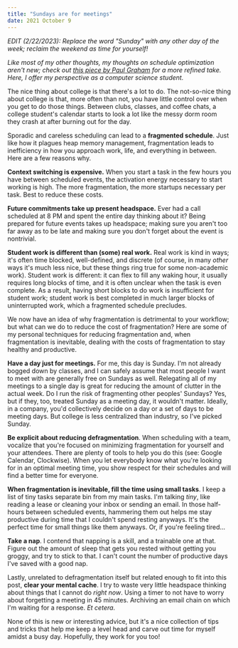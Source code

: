 ```yaml
---
title: "Sundays are for meetings"
date: 2021 October 9
---
```


_EDIT (2/22/2023): Replace the word "Sunday" with any other day of the week; reclaim the weekend as time for yourself!_

_Like most of my other thoughts, my thoughts on schedule optimization aren't new; check out [this piece by Paul Graham](http://www.paulgraham.com/makersschedule.html) for a more refined take. Here, I offer my perspective as a computer science student._

The nice thing about college is that there's a lot to do. The not-so-nice thing about college is that, more often than not, you have little control over when you get to do those things. Between clubs, classes, and coffee chats, a college student's calendar starts to look a lot like the messy dorm room they crash at after burning out for the day.

Sporadic and careless scheduling can lead to a **fragmented schedule**. Just like how it plagues heap memory management, fragmentation leads to inefficiency in how you approach work, life, and everything in between. Here are a few reasons why.

**Context switching is expensive.** When you start a task in the few hours you have between scheduled events, the activation energy necessary to start working is high. The more fragmentation, the more startups necessary per task. Best to reduce these costs.

**Future commitments take up present headspace.** Ever had a call scheduled at 8 PM and spent the entire day thinking about it? Being prepared for future events takes up headspace; making sure you aren't too far away as to be late and making sure you don't forget about the event is nontrivial.

**Student work is different than (some) real work.** Real work is kind in ways; it's often time blocked, well-defined, and discrete (of course, in many _other_ ways it's much less nice, but these things ring true for some non-academic work). Student work is different: it can flex to fill any waking hour, it usually requires long blocks of time, and it is often unclear when the task is even complete. As a result, having short blocks to do work is insufficient for student work; student work is best completed in much larger blocks of uninterrupted work, which a fragmented schedule precludes.

We now have an idea of why fragmentation is detrimental to your workflow; but what can we do to reduce the cost of fragmentation? Here are some of my personal techniques for reducing fragmentation and, when fragmentation is inevitable, dealing with the costs of fragmentation to stay healthy and productive.

**Have a day just for meetings.** For me, this day is Sunday. I'm not already bogged down by classes, and I can safely assume that most people I want to meet with are generally free on Sundays as well. Relegating all of my meetings to a single day is great for reducing the amount of clutter in the actual week. Do I run the risk of fragmenting other peoples' Sundays? Yes, but if they, too, treated Sunday as a meeting day, it wouldn't matter. Ideally, in a company, you'd collectively decide on a day or a set of days to be meeting days. But college is less centralized than industry, so I've picked Sunday.

**Be explicit about reducing defragmentation**. When scheduling with a team, vocalize that you're focused on minimizing fragmentation for yourself and your attendees. There are plenty of tools to help you do this (see: Google Calendar, Clockwise). When you let everybody know what you're looking for in an optimal meeting time, you show respect for their schedules and will find a better time for everyone.

**When fragmentation is inevitable, fill the time using small tasks**. I keep a list of tiny tasks separate bin from my main tasks. I'm talking _tiny_, like reading a lease or cleaning your inbox or sending an email. In those half-hours between scheduled events, hammering them out helps me stay productive during time that I couldn't spend resting anyways. It's the perfect time for small things like them anyways. Or, if you're feeling tired...

**Take a nap**. I contend that napping is a skill, and a trainable one at that. Figure out the amount of sleep that gets you rested without getting you groggy, and try to stick to that. I can't count the number of productive days I've saved with a good nap.

Lastly, unrelated to defragmentation itself but related enough to fit into this post, **clear your mental cache**. I try to waste very little headspace thinking about things that I cannot do _right now_. Using a timer to not have to worry about forgetting a meeting in 45 minutes. Archiving an email chain on which I'm waiting for a response. _Et cetera_.

None of this is new or interesting advice, but it's a nice collection of tips and tricks that help me keep a level head and carve out time for myself amidst a busy day. Hopefully, they work for you too!
